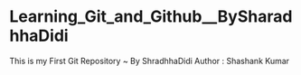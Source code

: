 # Learning_Git_and_Github__BySharadhhaDidi
This is my First Git Repository ~ By ShradhhaDidi
Author : Shashank Kumar
